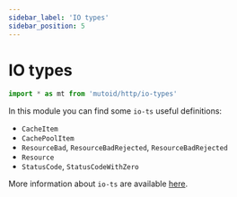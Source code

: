```yaml
---
sidebar_label: 'IO types'
sidebar_position: 5
---
```


# IO types

```ts
import * as mt from 'mutoid/http/io-types'
```

In this module you can find some `io-ts` useful definitions:

-   `CacheItem`
-   `CachePoolItem`
-   `ResourceBad`, `ResourceBadRejected`, `ResourceBadRejected`
-   `Resource`
-   `StatusCode`, `StatusCodeWithZero`

More information about `io-ts` are available [here](https://github.com/gcanti/io-ts).